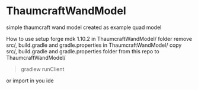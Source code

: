 # ThaumcraftWandModel
simple thaumcraft wand model created as example quad model

How to use
setup forge mdk 1.10.2 in ThaumcraftWandModel/ folder
remove src/, build.gradle and gradle.properties in ThaumcraftWandModel/
copy src/, build.gradle and gradle.properties folder from this repo to ThaumcraftWandModel/
>gradlew runClient

or
import in you ide
